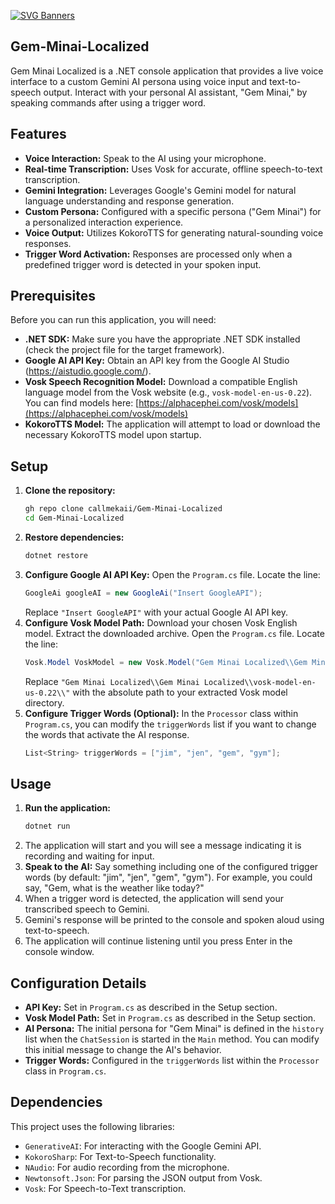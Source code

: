 [![SVG Banners](https://svg-banners.vercel.app/api?type=luminance&text1=Gem-Minai&width=800&height=200)](https://github.com/Akshay090/svg-banners)

## Gem-Minai-Localized
Gem Minai Localized is a .NET console application that provides a live voice interface to a custom Gemini AI persona using voice input and text-to-speech output. Interact with your personal AI assistant, "Gem Minai," by speaking commands after using a trigger word.

## Features

* **Voice Interaction:** Speak to the AI using your microphone.
* **Real-time Transcription:** Uses Vosk for accurate, offline speech-to-text transcription.
* **Gemini Integration:** Leverages Google's Gemini model for natural language understanding and response generation.
* **Custom Persona:** Configured with a specific persona ("Gem Minai") for a personalized interaction experience.
* **Voice Output:** Utilizes KokoroTTS for generating natural-sounding voice responses.
* **Trigger Word Activation:** Responses are processed only when a predefined trigger word is detected in your spoken input.


## Prerequisites

Before you can run this application, you will need:

* **.NET SDK:** Make sure you have the appropriate .NET SDK installed (check the project file for the target framework).
* **Google AI API Key:** Obtain an API key from the Google AI Studio (https://aistudio.google.com/).
* **Vosk Speech Recognition Model:** Download a compatible English language model from the Vosk website (e.g., `vosk-model-en-us-0.22`). You can find models here: [https://alphacephei.com/vosk/models](https://alphacephei.com/vosk/models)
* **KokoroTTS Model:** The application will attempt to load or download the necessary KokoroTTS model upon startup.

## Setup

1.  **Clone the repository:**
    ```bash
    gh repo clone callmekaii/Gem-Minai-Localized
    cd Gem-Minai-Localized
    ```
2.  **Restore dependencies:**
    ```bash
    dotnet restore
    ```
3.  **Configure Google AI API Key:**
    Open the `Program.cs` file. Locate the line:
    ```csharp
    GoogleAi googleAI = new GoogleAi("Insert GoogleAPI");
    ```
    Replace `"Insert GoogleAPI"` with your actual Google AI API key.
4.  **Configure Vosk Model Path:**
    Download your chosen Vosk English model. Extract the downloaded archive.
    Open the `Program.cs` file. Locate the line:
    ```csharp
    Vosk.Model VoskModel = new Vosk.Model("Gem Minai Localized\\Gem Minai Localized\\vosk-model-en-us-0.22\\");
    ```
    Replace `"Gem Minai Localized\\Gem Minai Localized\\vosk-model-en-us-0.22\\"` with the absolute path to your extracted Vosk model directory.
5.  **Configure Trigger Words (Optional):**
    In the `Processor` class within `Program.cs`, you can modify the `triggerWords` list if you want to change the words that activate the AI response.
    ```csharp
    List<String> triggerWords = ["jim", "jen", "gem", "gym"];
    ```

## Usage

1.  **Run the application:**
    ```bash
    dotnet run
    ```
2.  The application will start and you will see a message indicating it is recording and waiting for input.
3.  **Speak to the AI:** Say something including one of the configured trigger words (by default: "jim", "jen", "gem", "gym"). For example, you could say, "Gem, what is the weather like today?"
4.  When a trigger word is detected, the application will send your transcribed speech to Gemini.
5.  Gemini's response will be printed to the console and spoken aloud using text-to-speech.
6.  The application will continue listening until you press Enter in the console window.

## Configuration Details

* **API Key:** Set in `Program.cs` as described in the Setup section.
* **Vosk Model Path:** Set in `Program.cs` as described in the Setup section.
* **AI Persona:** The initial persona for "Gem Minai" is defined in the `history` list when the `ChatSession` is started in the `Main` method. You can modify this initial message to change the AI's behavior.
* **Trigger Words:** Configured in the `triggerWords` list within the `Processor` class in `Program.cs`.

## Dependencies

This project uses the following libraries:

* `GenerativeAI`: For interacting with the Google Gemini API.
* `KokoroSharp`: For Text-to-Speech functionality.
* `NAudio`: For audio recording from the microphone.
* `Newtonsoft.Json`: For parsing the JSON output from Vosk.
* `Vosk`: For Speech-to-Text transcription.
